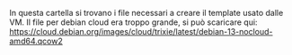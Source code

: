 In questa cartella si trovano i file necessari a creare il template usato dalle VM.
Il file per debian cloud era troppo grande, si può scaricare qui: https://cloud.debian.org/images/cloud/trixie/latest/debian-13-nocloud-amd64.qcow2
